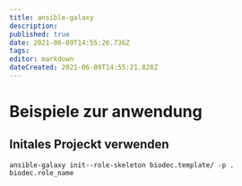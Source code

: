 ```yaml
---
title: ansible-galaxy
description: 
published: true
date: 2021-06-09T14:55:26.736Z
tags: 
editor: markdown
dateCreated: 2021-06-09T14:55:21.828Z
---
```


# Beispiele zur anwendung

## Initales Projeckt verwenden

`ansible-galaxy init--role-skeleton biodec.template/ -p . biodec.role_name`
